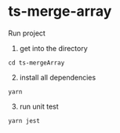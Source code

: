 # ts-merge-array
Run project
1. get into the directory
```
cd ts-mergeArray
```
2. install all dependencies
```
yarn
```
3. run unit test
```
yarn jest
```
